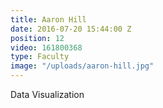 ```yaml
---
title: Aaron Hill
date: 2016-07-20 15:44:00 Z
position: 12
video: 161800368
type: Faculty
image: "/uploads/aaron-hill.jpg"
---
```


Data Visualization
